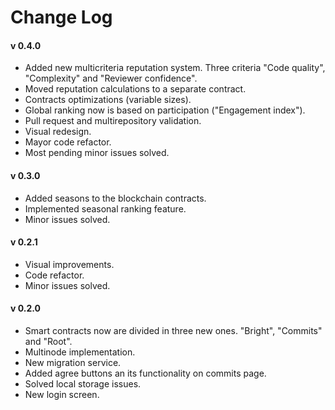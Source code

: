 # Change Log

#### v 0.4.0

- Added new multicriteria reputation system. Three criteria "Code quality", "Complexity" and "Reviewer confidence".
- Moved reputation calculations to a separate contract.
- Contracts optimizations (variable sizes).
- Global ranking now is based on participation ("Engagement index").
- Pull request and multirepository validation.
- Visual redesign.
- Mayor code refactor.
- Most pending minor issues solved.

####  v 0.3.0

- Added seasons to the blockchain contracts.
- Implemented seasonal ranking feature.
- Minor issues solved.

####  v 0.2.1

- Visual improvements.
- Code refactor.
- Minor issues solved.

####  v 0.2.0

- Smart contracts now are divided in three new ones. "Bright", "Commits" and "Root".
- Multinode implementation.
- New migration service.
- Added agree buttons an its functionality on commits page.
- Solved local storage issues.
- New login screen.